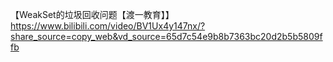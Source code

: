 【WeakSet的垃圾回收问题【渡一教育】】 https://www.bilibili.com/video/BV1Ux4y147nx/?share_source=copy_web&vd_source=65d7c54e9b8b7363bc20d2b5b5809ffb
